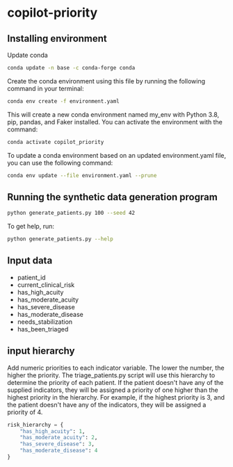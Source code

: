 # copilot-priority

## Installing environment

Update conda
```bash
conda update -n base -c conda-forge conda
```


Create the conda environment using this file by running the following command in your terminal:
```bash
conda env create -f environment.yaml
```
This will create a new conda environment named my_env with Python 3.8, pip, pandas, and Faker installed. You can activate the environment with the command:
```bash
conda activate copilot_priority
```

To update a conda environment based on an updated environment.yaml file, you can use the following command:
```bash
conda env update --file environment.yaml --prune
```





## Running the synthetic data generation program

```bash
python generate_patients.py 100 --seed 42
```

To get help, run:
```bash 
python generate_patients.py --help
```




## Input data
- patient_id
- current_clinical_risk
- has_high_acuity
- has_moderate_acuity
- has_severe_disease
- has_moderate_disease
- needs_stabilization
- has_been_triaged

## input hierarchy

Add numeric priorities to each indicator variable. The lower the number, the higher the priority. The triage_patients.py script will use this hierarchy to determine the priority of each patient. If the patient doesn't have any of the supplied indicators, they will be assigned a priority of one higher than the highest priority in the hierarchy. For example, if the highest priority is 3, and the patient doesn't have any of the indicators, they will be assigned a priority of 4.

```python
risk_hierarchy = {
    "has_high_acuity": 1,
    "has_moderate_acuity": 2,
    "has_severe_disease": 3,
    "has_moderate_disease": 4
}
```
